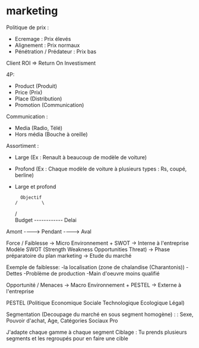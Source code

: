 # marketing

Politique de prix :
  - Ecremage : Prix élevés
  - Alignement : Prix normaux
  - Pénétration / Prédateur : Prix bas
  
Client ROI => Return On Investisment 
  
4P:
  - Product (Produit)
  - Price (Prix)
  - Place (Distribution)
  - Promotion (Communication)
  
Communication :
  - Media (Radio, Télé)
  - Hors média (Bouche à oreille)
  
Assortiment :
  - Large (Ex : Renault à beaucoup de modèle de voiture)
  - Profond (Ex : Chaque modèle de voiture à plusieurs types : Rs, coupé, berline)
  - Large et profond
  

          Objectif
        /         \
      /            \
Budget ------------ Delai

Amont ----> Pendant ----> Aval


Force / Faiblesse -> Micro Environnement + SWOT -> Interne à l'entreprise
Modèle SWOT (Strength Weakness Opportunities Threat) -> Phase préparatoire du plan marketing -> Etude du marché

Exemple de faiblesse: 
-la localisation (zone de chalandise (Charantonis))
-Dettes
-Problème de production
-Main d'oeuvre moins qualifié

Opportunité / Menaces -> Macro Environnement + PESTEL -> Externe à l'entreprise
                    
PESTEL (Politique Economique Sociale Technologique Ecologique Légal)

Segmentation (Decoupage du marché en sous segment homogène) : : Sexe, Pouvoir d'achat, Age, Catégories Sociaux Pro

J'adapte chaque gamme à chaque segment
Ciblage : Tu prends plusieurs segments et les regroupés pour en faire une cible

